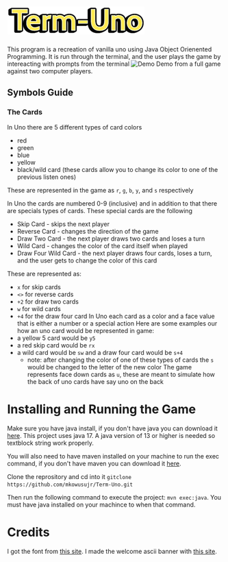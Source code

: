 # ![term-uno](/imgs/term-uno.png)
This program is a recreation of vanilla uno using Java Object Orienented Programming.
It is run through the terminal, and the user plays the game by intereacting with prompts from the terminal
![Demo](imgs/text-based-uno-demo.gif)
Demo from a full game against two computer players.
## Symbols Guide
### The Cards
In Uno there are 5 different types of card colors
* red
* green
* blue
* yellow
* black/wild card (these cards allow you to change its color to one of the previous listen ones)

These are represented in the game as `r`, `g`, `b`, `y`, and `s` respectively

In Uno the cards are numbered 0-9 (inclusive) and in addition to that there are specials types of cards.
These special cards are the following
* Skip Card - skips the next player
* Reverse Card - changes the direction of the game
* Draw Two Card - the next player draws two cards and loses a turn
* Wild Card - changes the color of the card itself when played
* Draw Four Wild Card - the next player draws four cards, loses a turn, and the user gets to change the color of this card

These are represented as:
* `x` for skip cards
* `<>` for reverse cards
* `+2` for draw two cards
* `w` for wild cards
* `+4` for the draw four card
In Uno each card as a color and a face value that is either a number or a special action
Here are some examples our how an uno card would be represented in game:
* a yellow 5 card would be `y5`
* a red skip card would be `rx`
* a wild card would be `sw` and a draw four card would be `s+4`
    * note: after changing the color of one of these types of cards the `s` would be changed to the letter of the new color
The game represents face down cards as `u`, these are meant to simulate how the back of uno cards have say uno on the back


# Installing and Running the Game
Make sure you have java install, if you don't have java you can download it [here](https://dev.java/download/releases/). This project uses java 17. A java version of 13 or higher is needed so textblock string work properly.

You will also need to have maven installed on your machine to run the exec command, if you don't have maven you can download it [here](https://maven.apache.org/download.cgi).

Clone the reprository and cd into it `gitclone https://github.com/mkowusujr/Term-Uno.git`

Then run the following command to execute the project: `mvn exec:java`.
You must have java installed on your machince to when that command.

# Credits
I got the font from [this site](https://fontmeme.com/uno-card-game-font/).
I made the welcome ascii banner with [this site](https://onlineasciitools.com/convert-text-to-ascii-art).